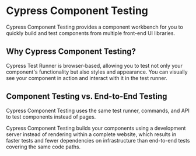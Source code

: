 # Cypress Component Testing

Cypress Component Testing provides a component workbench for you to quickly build and test components from multiple front-end UI libraries.


## Why Cypress Component Testing?

Cypress Test Runner is browser-based, allowing you to test not only your component's functionality but also styles and appearance. You can visually see your component in action and interact with it in the test runner.


## Component Testing vs. End-to-End Testing

Cypress Component Testing uses the same test runner, commands, and API to test components instead of pages.

Cypress Component Testing builds your components using a development server instead of rendering within a complete website, which results in faster tests and fewer dependencies on infrastructure than end-to-end tests covering the same code paths.
